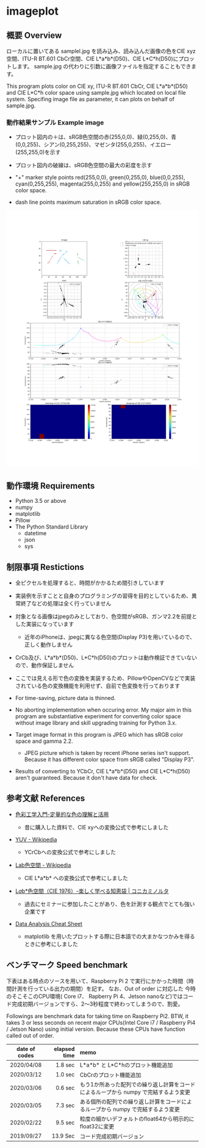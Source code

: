 # imageplot

## 概要 Overview
ローカルに置いてある samplel.jpg を読み込み、読み込んだ画像の色をCIE xyz空間、ITU-R BT.601 CbCr空間、CIE L\*a\*b\*(D50)、CIE L\*C\*h(D50)にプロットします。
sample.jpg の代わりに引数に画像ファイルを指定することもできます。

This program plots color on CIE xy, ITU-R BT.601 CbCr, CIE L\*a\*b\*(D50) and CIE L\*C\*h color space using sample.jpg which located on local file system.
Specifing image file as parameter, it can plots on behalf of sample.jpg.

### 動作結果サンプル Example image

- プロット図内の＋は、sRGB色空間の赤(255,0,0)、緑(0,255,0)、青(0,0,255)、シアン(0,255,255)、マゼンタ(255,0,255)、イエロー(255,255,0)を示す
- プロット図内の破線は、sRGB色空間の最大の彩度を示す

- "+" marker style points red(255,0,0), green(0,255,0), blue(0,0,255), cyan(0,255,255), magenta(255,0,255) and yellow(255,255,0) in sRGB color space.
- dash line points maximum saturation in sRGB color space.


![動作結果サンプル画像](https://raw.githubusercontent.com/zfukuoka/imageplot/orphan-doc/sample.png)


## 動作環境 Requirements
- Python 3.5 or above
- numpy
- matplotlib
- Pillow
- The Python Standard Library
  - datetime
  - json
  - sys

## 制限事項 Restictions
- 全ピクセルを処理すると、時間がかかるため間引きしています
- 実装例を示すことと自身のプログラミングの習得を目的としているため、異常終了などの処理は全く行っていません
- 対象となる画像はjpegのみとしており、色空間がsRGB、ガンマ2.2を前提とした実装になっています
  - 近年のiPhoneは、jpegに異なる色空間(Display P3)を用いているので、正しく動作しません
- CrCb及び、L\*a\*b\*(D50)、L\*C\*h(D50)のプロットは動作検証できていないので、動作保証しません
- ここでは見える形で色の変換を実装するため、PillowやOpenCVなどで実装されている色の変換機能を利用せず、自前で色変換を行っております

- For time-saving, picture data is thinned.
- No aborting implementation when occuring error. My major aim in this program are substantiative experiment for converting color space without image library and skill upgrading training for Python 3.x.
- Target image format in this program is JPEG which has sRGB color space and gamma 2.2.
  - JPEG picture which is taken by recent iPhone series isn't support. Because it has different color space from sRGB called "Display P3".
- Results of converting to YCbCr, CIE L\*a\*b\*(D50) and CIE L\*C\*h(D50) aren't guaranteed. Because it don't have data for check.


## 参考文献 References

- [色彩工学入門-定量的な色の理解と活用](https://www.amazon.co.jp/%E8%89%B2%E5%BD%A9%E5%B7%A5%E5%AD%A6%E5%85%A5%E9%96%80-%E5%AE%9A%E9%87%8F%E7%9A%84%E3%81%AA%E8%89%B2%E3%81%AE%E7%90%86%E8%A7%A3%E3%81%A8%E6%B4%BB%E7%94%A8-%E7%AF%A0%E7%94%B0-%E5%8D%9A%E4%B9%8B/dp/4627846819/ref=sr_1_1?__mk_ja_JP=%E3%82%AB%E3%82%BF%E3%82%AB%E3%83%8A&keywords=%E8%89%B2%E5%BD%A9%E5%B7%A5%E5%AD%A6&qid=1582021897&sr=8-1)
  - 昔に購入した資料で、CIE xyへの変換公式で参考にしました

- [YUV - Wikipedia](https://ja.wikipedia.org/wiki/YUV)
  - YCrCbへの変換公式で参考にしました

- [Lab色空間 - Wikipedia](https://ja.wikipedia.org/wiki/Lab%E8%89%B2%E7%A9%BA%E9%96%93)
  - CIE L\*a\*b\* への変換公式で参考にしました

- [L*a*b*色空間（CIE 1976）-楽しく学べる知恵袋 | コニカミノルタ](https://www.konicaminolta.jp/instruments/knowledge/color/section5/08.html)
  - 過去にセミナーに参加したことがあり、色を計測する観点でとても強い企業です

- [Data Analysis Cheat Sheet](https://booth.pm/ja/items/1313441)
  - matplotlib を用いたプロットする際に日本語での大まかなつかみを得るときに参考にしました

## ベンチマーク Speed benchmark

下表はある時点のソースを用いて、Raspberry Pi 2 で実行にかかった時間（時間計測を行っている出力の期間）を記す。
なお、Out of order に対応した 今時のそこそこのCPU環境( Core i7、 Rapberry Pi 4、Jetson nanoなど)ではコード完成初期バージョンですら、2～3秒程度で終わってしまうので、割愛。

Followings are benchmark data for taking time on Raspberry Pi2.
BTW, it takes 3 or less seconds on recent major CPUs(Intel Core i7 / Raspberry Pi4 / Jetson Nano) using initial version. Because these CPUs have function called out of order.

| date of codes | elapsed time | memo |
| :---: | ---: | :--- |
| 2020/04/08 | 1.8 sec | L\*a\*b\* と L\*C\*hのプロット機能追加 |
| 2020/03/12 | 1.0 sec | CbCrのプロット機能追加 |
| 2020/03/06 | 0.6 sec | もう1か所あった配列での繰り返し計算をコードによるループから numpy で完結するよう変更 |
| 2020/03/05 | 7.3 sec | ある個所の配列での繰り返し計算をコードによるループから numpy で完結するよう変更 |
| 2020/02/22 | 9.5 sec | 粒度の細かいデフォルトのfloat64から明示的にfloat32に変更
| 2019/09/27 | 13.9 Sec | コード完成初期バージョン |